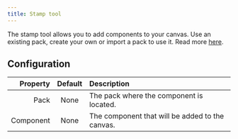 ```yaml
---
title: Stamp tool
---
```


The stamp tool allows you to add components to your canvas.
Use an existing pack, create your own or import a pack to use it. Read more [here](../pack).

## Configuration

|  Property | Default | Description                                                     |
| --------: | :-----: | :-------------------------------------------------------------- |
|      Pack |   None  | The pack where the component is located.        |
| Component |   None  | The component that will be added to the canvas. |
